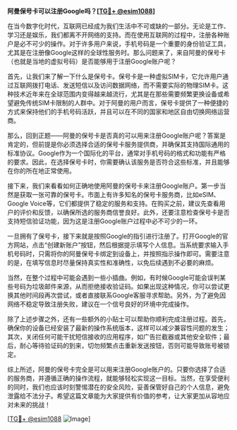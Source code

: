 **阿曼保号卡可以注册Google吗？[[TG💪+ @esim1088](https://t.me/s/esim1088)]**

在当今数字化时代，互联网已经成为我们生活中不可或缺的一部分。无论是工作、学习还是娱乐，我们都离不开网络的支持。而在使用互联网的过程中，注册各种账户是必不可少的操作。对于许多用户来说，手机号码是一个重要的身份验证工具，尤其是在注册像Google这样的全球性服务时。那么问题来了，来自阿曼的保号卡（也就是当地的虚拟号码）是否能够用于注册Google账户呢？

首先，让我们来了解一下什么是保号卡。保号卡是一种虚拟SIM卡，它允许用户通过互联网拨打电话、发送短信以及访问数据网络，而不需要实际的物理SIM卡。这种技术近年来在全球范围内变得越来越流行，尤其是在那些需要频繁更换设备或希望避免传统SIM卡限制的人群中。对于阿曼的用户而言，保号卡提供了一种便捷的方式来保持他们的手机号码活跃，并且可以在不同的国家和地区自由切换网络运营商。

那么，回到正题——阿曼的保号卡是否真的可以用来注册Google账户呢？答案是肯定的，但前提是你必须选择合适的保号卡服务提供商，并确保其支持国际通用的标准协议。Google作为一个国际化的平台，通常对手机号码的格式和功能有严格的要求。因此，在选择保号卡时，你需要确认该服务是否符合这些标准，并且能够在你的所在地正常使用。

接下来，我们来看看如何正确地使用阿曼的保号卡来注册Google账户。第一步当然是获取一张可靠的保号卡。市面上有许多知名的保号卡服务商，比如eSIM、Google Voice等，它们都提供了稳定的服务和支持。在购买之前，建议先查看用户的评价和反馈，以确保所选的服务商信誉良好。此外，还要注意检查保号卡是否支持短信验证功能，因为这是注册Google账户过程中必不可少的一环。

一旦拥有了保号卡，接下来就是按照Google的指引进行注册了。打开Google的官方网站，点击“创建新账户”按钮，然后根据提示填写个人信息。当系统要求输入手机号码时，只需将你的阿曼保号卡绑定到设备上，并按照指示操作即可。需要注意的是，在填写信息时尽量保持真实性和准确性，以免后续遇到不必要的麻烦。

当然，在整个过程中可能会遇到一些小插曲。例如，有时候Google可能会误判某些号码为垃圾邮件来源，从而拒绝接收验证码。如果出现这种情况，你可以尝试更换其他时间段再次尝试，或者直接联系Google客服寻求帮助。另外，为了避免因网络不稳定导致注册失败，建议在一个信号良好的环境中完成操作。

除了上述步骤之外，还有一些额外的小贴士可以帮助你顺利完成注册过程。首先，确保你的设备已经安装了最新的操作系统版本，这样可以减少兼容性问题的发生；其次，关闭任何可能干扰短信接收的应用程序，如广告拦截器或其他安全软件；最后，耐心等待验证码的到来，切勿频繁点击重新发送按钮，否则可能导致账号被锁定。

综上所述，阿曼的保号卡完全是可以用来注册Google账户的。只要你选择了合适的服务商，并遵循正确的操作流程，就能够轻松实现这一目标。当然，在享受便利的同时，我们也应该时刻警惕潜在的安全风险，妥善保管好自己的个人信息，避免泄露给不法分子。希望这篇文章能为大家提供有价值的参考，让大家更加从容地应对未来的挑战！

[[TG💪+ @esim1088](https://t.me/s/esim1088) ![Image](https://i.postimg.cc/4NQfJmqS/Snipaste-2025-05-13-00-14-12.png)]